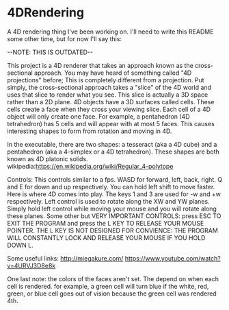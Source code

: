 # 4DRendering
A 4D rendering thing I've been working on.
I'll need to write this README some other time, but for now I'll say this: 

--NOTE: THIS IS OUTDATED--

This project is a 4D renderer that takes an approach known as the cross-sectional approach.
You may have heard of something called "4D projections" before; This is completely different from a projection. Put simply, the cross-sectional approach takes a "slice" of the 4D world and uses that slice to render what you see. This slice is actually a 3D space rather than a 2D plane. 4D objects have a 3D surfaces called cells. These cells create a face when they cross your viewing slice. Each cell of a 4D object will only create one face. For example, a pentahedron (4D tetrahedron) has 5 cells and will appear with at most 5 faces. This causes interesting shapes to form from rotation and moving in 4D.

In the executable, there are two shapes: a tesseract (aka a 4D cube) and a pentahedron (aka a 4-simplex or a 4D tetrahedron). These shapes are both known as 4D platonic solids. wikipedia:https://en.wikipedia.org/wiki/Regular_4-polytope

Controls: This controls similar to a fps. WASD for forward, left, back, right. Q and E for down and up respectively. You can hold left shift to move faster.
Here is where 4D comes into play. The keys 1 and 3 are used for -w and +w respectively. Left control is used to rotate along the XW and YW planes. Simply hold left control while moving your mouse and you will rotate along these planes.
Some other but VERY IMPORTANT CONTROLS: press ESC TO EXIT THE PROGRAM and press the L KEY TO RELEASE YOUR MOUSE POINTER. THE L KEY IS NOT DESIGNED FOR CONVIENCE: THE PROGRAM WILL CONSTANTLY LOCK AND RELEASE YOUR MOUSE IF YOU HOLD DOWN L.

Some useful links:
http://miegakure.com/
https://www.youtube.com/watch?v=4URVJ3D8e8k

One last note: the colors of the faces aren't set. The depend on when each cell is rendered. for example, a green cell will turn blue if the white, red, green, or blue cell goes out of vision because the green cell was rendered 4th.
